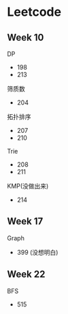 # Leetcode

## Week 10

DP 
* 198
* 213

筛质数
* 204

拓扑排序
* 207
* 210

Trie
* 208
* 211

KMP(没做出来)
* 214

## Week 17

Graph
* 399 (没想明白)

## Week 22

BFS

* 515

